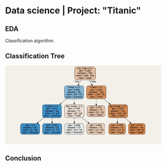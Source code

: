 # Data science | Project: "Titanic"

## EDA


Classification algorithm.


## Classification Tree


![alt text](https://github.com/Aettio/DS_Project_Titanic/blob/main/Images/Classification_Tree.jpg)


## Conclusion
